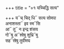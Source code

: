 +++
title = "०१ यच्चिद्धि सत्य"

+++
य᳓च् चिद् धि᳓ सत्य सोमपा  
अनाशस्ता᳓ इव स्म᳓सि  
आ᳓ तू᳓ न इन्द्र शंसय  
गो᳓षु अ᳓श्वेषु शुभ्रि᳓षु  
सह᳓स्रेषु तुवीमघ